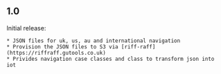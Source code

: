 ## 1.0

Initial release: 

    * JSON files for uk, us, au and international navigation
    * Provision the JSON files to S3 via [riff-raff](https://riffraff.gutools.co.uk)
    * Privides navigation case classes and class to transform json into iot